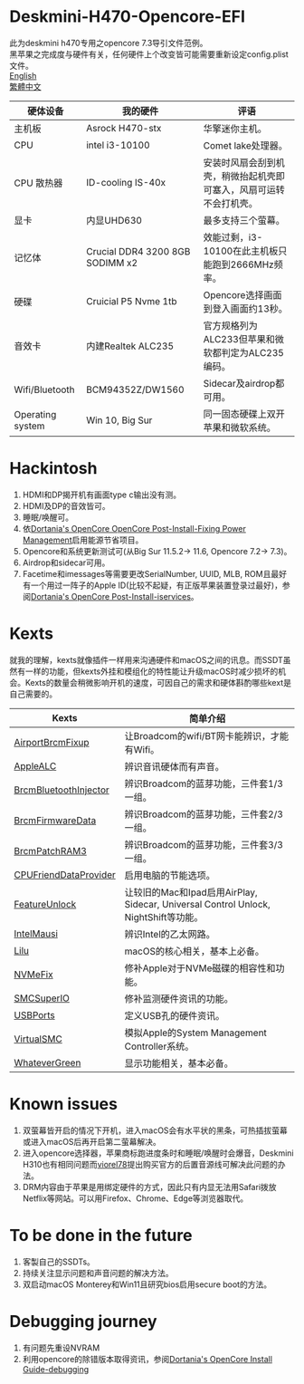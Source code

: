 # Deskmini-H470-Opencore-EFI
此为deskmini h470专用之opencore 7.3导引文件范例。  
黑苹果之完成度与硬件有关，任何硬件上个改变皆可能需要重新设定config.plist文件。  
[English](README.md)        
[繁體中文](README_ZH-TW.md)

| 硬体设备  |  我的硬件 |  评语 |
|----------|-------------|------|
| 主机板 |  Asrock H470-stx | 华擎迷你主机。 |
| CPU |    intel i3-10100   |   Comet lake处理器。 |
| CPU 散热器| ID-cooling IS-40x | 安装时风扇会刮到机壳，稍微抬起机壳即可塞入，风扇可运转不会打机壳。|
| 显卡 | 内显UHD630 | 最多支持三个萤幕。 |
| 记忆体 |  Crucial DDR4 3200 8GB SODIMM x2 | 效能过剩，i3-10100在此主机板只能跑到2666MHz频率。 |
| 硬碟 |    Cruicial P5 Nvme 1tb | Opencore选择画面到登入画面约13秒。 |
| 音效卡 | 内建Realtek ALC235 | 官方规格列为ALC233但苹果和微软都判定为ALC235编码。 | 
| Wifi/Bluetooth | BCM94352Z/DW1560 | Sidecar及airdrop都可用。 |
| Operating system | Win 10, Big Sur | 同一固态硬碟上双开苹果和微软系统。 |

# Hackintosh
1. HDMI和DP揭开机有画面type c输出没有测。
2. HDMI及DP的音效皆可。
3. 睡眠/唤醒可。
4. 依[Dortania's OpenCore OpenCore Post-Install-Fixing Power Management](https://dortania.github.io/OpenCore-Post-Install/universal/pm.html)启用能源节省项目。  
5. Opencore和系统更新测试可(从Big Sur 11.5.2-> 11.6, Opencore 7.2-> 7.3)。
6. Airdrop和sidecar可用。
7. Facetime和imessages等需要更改SerialNumber, UUID, MLB, ROM且最好有一个用过一阵子的Apple ID(比较不起疑，有正版苹果装置登录过最好)，参阅[Dortania's OpenCore Post-Install-iservices](https://dortania.github.io/OpenCore-Post-Install/universal/iservices.html)。

# Kexts
就我的理解，kexts就像插件一样用来沟通硬件和macOS之间的讯息。而SSDT虽然有一样的功能，但kexts外挂和模组化的特性能让升级macOS时减少损坏的机会。Kexts的数量会稍微影响开机的速度，可因自己的需求和硬体斟酌哪些kext是自己需要的。  

| Kexts |     简单介绍 |
|----------|-------------|
| [AirportBrcmFixup](https://github.com/acidanthera/AirportBrcmFixup) | 让Broadcom的wifi/BT网卡能辨识，才能有Wifi。 | 
| [AppleALC](https://github.com/acidanthera/AppleALC) | 辨识音讯硬体而有声音。 |   
| [BrcmBluetoothInjector](https://github.com/acidanthera/BrcmPatchRAM)| 辨识Broadcom的蓝芽功能，三件套1/3一组。 | 
| [BrcmFirmwareData](https://github.com/acidanthera/BrcmPatchRAM) | 辨识Broadcom的蓝芽功能，三件套2/3一组。 |
| [BrcmPatchRAM3](https://github.com/acidanthera/BrcmPatchRAM) |  辨识Broadcom的蓝芽功能，三件套3/3一组。 | 
| [CPUFriendDataProvider](https://github.com/stevezhengshiqi/one-key-cpufriend) | 启用电脑的节能选项。 |
| [FeatureUnlock](https://github.com/acidanthera/FeatureUnlock) | 让较旧的Mac和Ipad启用AirPlay, Sidecar, Universal Control Unlock, NightShift等功能。 | 
| [IntelMausi](https://github.com/acidanthera/IntelMausi)| 辨识Intel的乙太网路。 |
| [Lilu](https://github.com/acidanthera/Lilu) | macOS的核心相关，基本上必备。 |
| [NVMeFix](https://github.com/acidanthera/NVMeFix) | 修补Apple对于NVMe磁碟的相容性和功能。 | 
| [SMCSuperIO](https://github.com/acidanthera/VirtualSMC) | 修补监测硬件资讯的功能。 |
| [USBPorts](https://dortania.github.io/OpenCore-Post-Install/usb/) | 定义USB孔的硬件资讯。 | 
| [VirtualSMC](https://github.com/acidanthera/VirtualSMC) | 模拟Apple的System Management Controller系统。 |
| [WhateverGreen](https://github.com/acidanthera/WhateverGreen) | 显示功能相关，基本必备。 | 

# Known issues
1. 双萤幕皆开启的情况下开机，进入macOS会有水平状的黑条，可热插拔萤幕或进入macOS后再开启第二萤幕解决。
2. 进入opencore选择器，苹果商标跑进度条时和睡眠/唤醒时会爆音，Deskmini H310也有相同问题而[viorel78](https://github.com/viorel78/ASRock-DeskMini-310/issues/1)提出购买官方的后置音源线可解决此问题的办法。
3. DRM内容由于苹果是用绑定硬件的方式，因此只有内显无法用Safari拨放Netflix等网站。可以用Firefox、Chrome、Edge等浏览器取代。

# To be done in the future
1. 客製自己的SSDTs。
2. 持续关注显示问题和声音问题的解决方法。
3. 双启动macOS Monterey和Win11且研究bios启用secure boot的方法。

# Debugging journey
1. 有问题先重设NVRAM
2. 利用opencore的除错版本取得资讯，参阅[Dortania's OpenCore Install Guide-debugging](https://dortania.github.io/OpenCore-Install-Guide/troubleshooting/debug.html)
